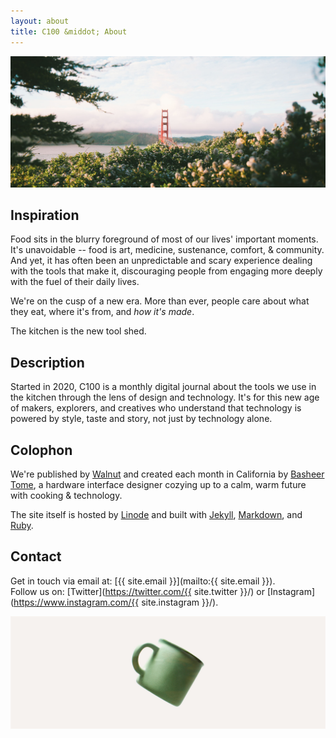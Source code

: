 ```yaml
---
layout: about
title: C100 &middot; About
---
```


<p class="image"><img src="/images/about.jpg" alt="Golden Gate Bridge" /></p>

## Inspiration
Food sits in the blurry foreground of most of our lives' important moments. It's unavoidable -- food is art, medicine, sustenance, comfort, & community. And yet, it has often been an unpredictable and scary experience dealing with the tools that make it, discouraging people from engaging more deeply with the fuel of their daily lives.

We're on the cusp of a new era. More than ever, people care about what they eat, where it's from, and *how it's made*.

The kitchen is the new tool shed.

## Description
Started in 2020, C100 is a monthly digital journal about the tools we use in the kitchen through the lens of design and technology. It's for this new age of makers, explorers, and creatives who understand that technology is powered by style, taste and story, not just by technology alone.

## Colophon
We're published by [Walnut](https://walnut.co/) and created each month in California by [Basheer Tome](https://basheer.co/), a hardware interface designer cozying up to a calm, warm future with cooking & technology.

The site itself is hosted by [Linode](https://www.linode.com/) and built with [Jekyll](https://jekyllrb.com/), [Markdown](https://daringfireball.net/projects/markdown/syntax), and [Ruby](https://www.ruby-lang.org/en/).

## Contact
Get in touch via email at: [{{ site.email }}](mailto:{{ site.email }}).
<br/>
Follow us on: [Twitter](https://twitter.com/{{ site.twitter }}/) or [Instagram](https://www.instagram.com/{{ site.instagram }}/).

<p class="image mug"><img src="/images/mug.jpg" alt="Mug" /></p>

